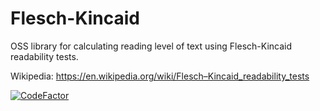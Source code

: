 # Flesch-Kincaid
OSS library for calculating reading level of text using Flesch-Kincaid readability tests.

Wikipedia: https://en.wikipedia.org/wiki/Flesch–Kincaid_readability_tests

[![CodeFactor](https://www.codefactor.io/repository/github/whelk-io/flesch-kincaid/badge)](https://www.codefactor.io/repository/github/whelk-io/flesch-kincaid)
